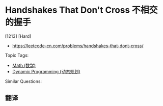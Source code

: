 # Handshakes That Don't Cross 不相交的握手

[1213] [Hard]

- https://leetcode-cn.com/problems/handshakes-that-dont-cross/

Topic Tags:

- [Math (数学)](https://leetcode-cn.com/tag/math/)
- [Dynamic Programming (动态规划)](https://leetcode-cn.com/tag/dynamic-programming/)

Similar Questions:

## 翻译
